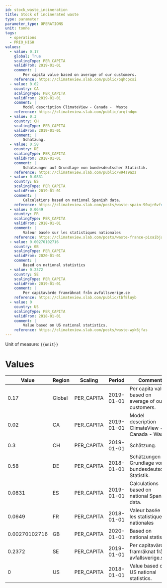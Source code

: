 ```yaml
---
id: stock_waste_incineration
title: Stock of incinerated waste
type: parameter
parameter_type: OPERATIONS
unit: tonne
tags:
  - operations
  - PRIO_HIGH
values:
  - value: 0.17
    global: True
    scalingType: PER_CAPITA
    validFrom: 2019-01-01
    comment: |
        Per capita value based on average of our customers.
    reference: https://climateview.slab.com/public/oqhcpcsi
  - value: 0.02
    country: CA
    scalingType: PER_CAPITA
    validFrom: 2019-01-01
    comment: |
        Model description ClimateView - Canada -  Waste
    reference: https://climateview.slab.com/public/urqtndqm
  - value: 0.3
    country: CH
    scalingType: PER_CAPITA
    validFrom: 2019-01-01
    comment: |
        Schätzung.
  - value: 0.58
    country: DE
    scalingType: PER_CAPITA
    validFrom: 2018-01-01
    comment: |
        Schätzungen auf Grundlage von bundesdeutscher Statistik.
    reference: https://climateview.slab.com/public/w94s9azz
  - value: 0.0831
    country: ES
    scalingType: PER_CAPITA
    validFrom: 2019-01-01
    comment: |
        Calculations based on national Spanish data.
    reference: https://climateview.slab.com/posts/waste-spain-90ujr6vf#hnrmr-solid-waste
  - value: 0.0649
    country: FR
    scalingType: PER_CAPITA
    validFrom: 2018-01-01
    comment: |
        Valeur basée sur les statistiques nationales
    reference: https://climateview.slab.com/posts/waste-france-pixaibja#hoqfe-dechets-solides
  - value: 0.00270102716
    country: GB
    scalingType: PER_CAPITA
    validFrom: 2020-01-01
    comment: |
        Based on national statistics
  - value: 0.2372
    country: SE
    scalingType: PER_CAPITA
    validFrom: 2019-01-01
    comment: |
        Per capitavärde framräknat från avfallsverige.se
    reference: https://climateview.slab.com/public/tbf8luyb
  - value: 0
    country: US
    scalingType: PER_CAPITA
    validFrom: 2018-01-01
    comment: |
        Value based on US national statistics.
    reference: https://climateview.slab.com/posts/waste-wyk6jfas
---
```



Unit of measure: `{{unit}}`


# Values


| Value | Region | Scaling | Period | Comment | Reference |
|-------|--------|---------|--------|---------|-----------|
| 0.17 | Global | PER_CAPITA | 2019-01-01 | Per capita value based on average of our customers. | https://climateview.slab.com/public/oqhcpcsi |
| 0.02 | CA | PER_CAPITA | 2019-01-01 | Model description ClimateView - Canada -  Waste | https://climateview.slab.com/public/urqtndqm |
| 0.3 | CH | PER_CAPITA | 2019-01-01 | Schätzung. |  |
| 0.58 | DE | PER_CAPITA | 2018-01-01 | Schätzungen auf Grundlage von bundesdeutscher Statistik. | https://climateview.slab.com/public/w94s9azz |
| 0.0831 | ES | PER_CAPITA | 2019-01-01 | Calculations based on national Spanish data. | https://climateview.slab.com/posts/waste-spain-90ujr6vf#hnrmr-solid-waste |
| 0.0649 | FR | PER_CAPITA | 2018-01-01 | Valeur basée sur les statistiques nationales | https://climateview.slab.com/posts/waste-france-pixaibja#hoqfe-dechets-solides |
| 0.00270102716 | GB | PER_CAPITA | 2020-01-01 | Based on national statistics |  |
| 0.2372 | SE | PER_CAPITA | 2019-01-01 | Per capitavärde framräknat från avfallsverige.se | https://climateview.slab.com/public/tbf8luyb |
| 0 | US | PER_CAPITA | 2018-01-01 | Value based on US national statistics. | https://climateview.slab.com/posts/waste-wyk6jfas |


